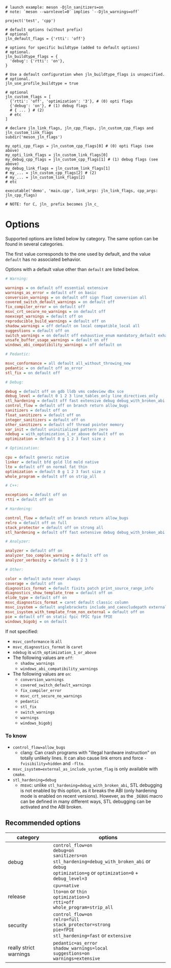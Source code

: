 ```meson
# launch example: meson -Djln_sanitizers=on
# note: `meson --warnlevel=0` implies `--Djln_warnings=off`

project('test', 'cpp')

# default options (without prefix)
# optional
jln_default_flags = {'rtti': 'off'}

# options for specific buildtype (added to default options)
# optional.
jln_buildtype_flags = {
  'debug': {'rtti': 'on'},
}

# Use a default configuration when jln_buildtype_flags is unspecified.
# optional.
jln_use_profile_buildtype = true

# optional
jln_custom_flags = [
  {'rtti': 'off', 'optimization': '3'}, # (0) opti flags
  {'debug': 'on'}, # (1) debug flags
  # { ... } # (2)
  # etc
]

# declare jln_link_flags, jln_cpp_flags, jln_custom_cpp_flags and jln_custom_link_flags
subdir('meson_jln_flags')

my_opti_cpp_flags = jln_custom_cpp_flags[0] # (0) opti flags (see above)
my_opti_link_flags = jln_custom_link_flags[0]
my_debug_cpp_flags = jln_custom_cpp_flags[1] # (1) debug flags (see above)
my_debug_link_flags = jln_custom_link_flags[1]
# my_... = jln_custom_cpp_flags[2] # (2)
# my_... = jln_custom_link_flags[2]
# etc

executable('demo', 'main.cpp', link_args: jln_link_flags, cpp_args: jln_cpp_flags)

# NOTE: for C, jln_ prefix becomes jln_c_
```


# Options

Supported options are listed below by category.
The same option can be found in several categories.

The first value corresponds to the one used by default,
and the value `default` has no associated behavior.

Options with a default value other than `default` are listed below.

<!-- ./compiler-options.lua generators/list_options.lua --color --categorized -->
```ini
# Warning:

warnings = on default off essential extensive
warnings_as_error = default off on basic
conversion_warnings = on default off sign float conversion all
covered_switch_default_warnings = on default off
fix_compiler_error = on default off
msvc_crt_secure_no_warnings = on default off
noexcept_warnings = default off on
reproducible_build_warnings = default off on
shadow_warnings = off default on local compatible_local all
suggestions = default off on
switch_warnings = on default off exhaustive_enum mandatory_default exhaustive_enum_and_mandatory_default
unsafe_buffer_usage_warnings = default on off
windows_abi_compatibility_warnings = off default on

# Pedantic:

msvc_conformance = all default all_without_throwing_new
pedantic = on default off as_error
stl_fix = on default off

# Debug:

debug = default off on gdb lldb vms codeview dbx sce
debug_level = default 0 1 2 3 line_tables_only line_directives_only
stl_hardening = default off fast extensive debug debug_with_broken_abi
control_flow = default off on branch return allow_bugs
sanitizers = default off on
float_sanitizers = default off on
integer_sanitizers = default off on
other_sanitizers = default off thread pointer memory
var_init = default uninitialized pattern zero
ndebug = with_optimization_1_or_above default off on
optimization = default 0 g 1 2 3 fast size z

# Optimization:

cpu = default generic native
linker = default bfd gold lld mold native
lto = default off on normal fat thin
optimization = default 0 g 1 2 3 fast size z
whole_program = default off on strip_all

# C++:

exceptions = default off on
rtti = default off on

# Hardening:

control_flow = default off on branch return allow_bugs
relro = default off on full
stack_protector = default off on strong all
stl_hardening = default off fast extensive debug debug_with_broken_abi

# Analyzer:

analyzer = default off on
analyzer_too_complex_warning = default off on
analyzer_verbosity = default 0 1 2 3

# Other:

color = default auto never always
coverage = default off on
diagnostics_format = default fixits patch print_source_range_info
diagnostics_show_template_tree = default off on
elide_type = default off on
msvc_diagnostics_format = caret default classic column
msvc_isystem = default anglebrackets include_and_caexcludepath external_as_include_system_flag assumed
msvc_isystem_with_template_from_non_external = default off on
pie = default off on static fpic fPIC fpie fPIE
windows_bigobj = on default
```
<!-- ./compiler-options.lua -->

If not specified:

- `msvc_conformance` is `all`
- `msvc_diagnostics_format` is `caret`
- `ndebug` is `with_optimization_1_or_above`
- The following values are `off`:
  - `shadow_warnings`
  - `windows_abi_compatibility_warnings`
- The following values are `on`:
  - `conversion_warnings`
  - `covered_switch_default_warnings`
  - `fix_compiler_error`
  - `msvc_crt_secure_no_warnings`
  - `pedantic`
  - `stl_fix`
  - `switch_warnings`
  - `warnings`
  - `windows_bigobj`

<!-- enddefault -->

### To know

- `control_flow=allow_bugs`
  - clang: Can crash programs with "illegal hardware instruction" on totally unlikely lines. It can also cause link errors and force `-fvisibility=hidden` and `-flto`.
- `msvc_isystem=external_as_include_system_flag` is only available with `cmake`.
- `stl_hardening=debug`
  - msvc: unlike `stl_hardening=debug_with_broken_abi`, STL debugging is not enabled by this option, as it breaks the ABI (only hardening mode is enabled on recent versions). However, as the `_DEBUG` macro can be defined in many different ways, STL debugging can be activated and the ABI broken.


## Recommended options

category | options
---------|---------
debug | `control_flow=on`<br>`debug=on`<br>`sanitizers=on`<br>`stl_hardening=debug_with_broken_abi` or `debug`<br>`optimization=g` or `optimization=0` + `debug_level=3`
release | `cpu=native`<br>`lto=on` or `thin`<br>`optimization=3`<br>`rtti=off`<br>`whole_program=strip_all`
security | `control_flow=on`<br>`relro=full`<br>`stack_protector=strong`<br>`pie=fPIE`<br>`stl_hardening=fast` or `extensive`
really strict warnings | `pedantic=as_error`<br>`shadow_warnings=local`<br>`suggestions=on`<br>`warnings=extensive`

